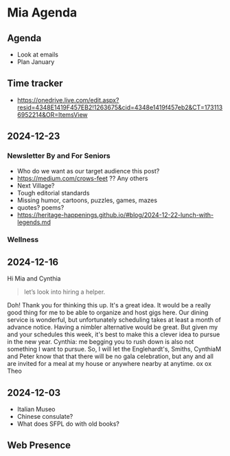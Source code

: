 # Mia Agenda

## Agenda

* Look at emails
* Plan January

## Time tracker

* https://onedrive.live.com/edit.aspx?resid=4348E1419F457EB2!1263675&cid=4348e1419f457eb2&CT=1731136952214&OR=ItemsView


## 2024-12-23

### Newsletter By and For Seniors

* Who do we want as our target audience this post?
* https://medium.com/crows-feet ?? Any others
* Next Village?
* Tough editorial standards
* Missing humor, cartoons, puzzles, games, mazes
* quotes? poems?
* https://heritage-happenings.github.io/#blog/2024-12-22-lunch-with-legends.md


### Wellness




## 2024-12-16

Hi Mia and Cynthia

>let’s look into hiring a helper.

Doh! Thank you for thinking this up. It's a great idea. It would be a really good thing for me to be able to organize and host gigs here. Our dining service is wonderful, but unfortunately scheduling takes at least a month of advance notice. Having a nimbler alternative would be great.
But given my and your schedules this week, it's best to make this a clever idea to pursue in the new year.
Cynthia: me begging you to rush down is also not something I want to pursue.
So, I will let the Englehardt's, Smiths, CynthiaM and Peter know that that there will be no gala celebration, but any and all are invited for a meal at my house or anywhere nearby at anytime.
ox ox
Theo

## 2024-12-03

* Italian Museo
* Chinese consulate?
* What does SFPL do with old books?

## Web Presence

